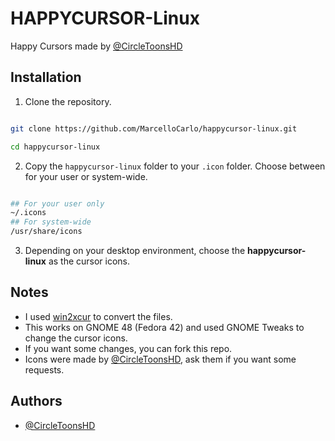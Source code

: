   
# HAPPYCURSOR-Linux

Happy Cursors made by [@CircleToonsHD](https://x.com/CircleToonsHD)

## Installation

1. Clone the repository.

```bash

git clone https://github.com/MarcelloCarlo/happycursor-linux.git

cd happycursor-linux

```

2. Copy the `happycursor-linux` folder to your `.icon` folder. Choose between for your user or system-wide.

```bash

## For your user only
~/.icons
## For system-wide
/usr/share/icons

```

  3. Depending on your desktop environment, choose the **happycursor-linux** as the cursor icons.

## Notes

- I used [win2xcur](https://github.com/quantum5/win2xcur) to convert the files.
- This works on GNOME 48 (Fedora 42) and used GNOME Tweaks to change the cursor icons.
- If you want some changes, you can fork this repo.
- Icons were made by [@CircleToonsHD](https://x.com/CircleToonsHD), ask them if you want some requests.

## Authors

- [@CircleToonsHD](https://x.com/CircleToonsHD)
